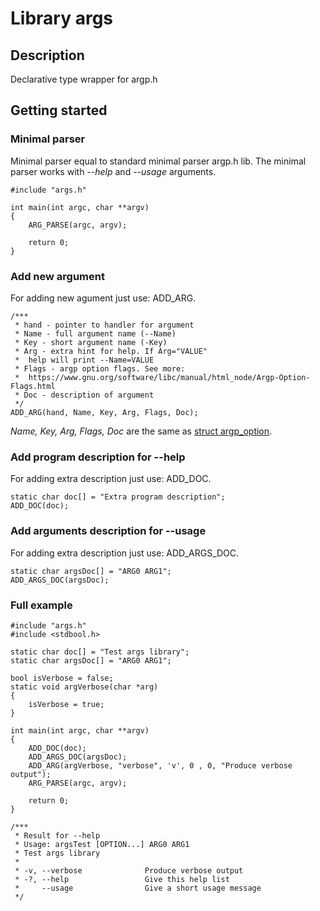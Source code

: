 # Library args
## Description
Declarative type wrapper for argp.h

## Getting started
### Minimal parser
Minimal parser equal to standard minimal parser argp.h lib. The minimal parser
works with _--help_ and _--usage_ arguments.
```
#include "args.h"

int main(int argc, char **argv)
{
    ARG_PARSE(argc, argv);

    return 0;
}
```

### Add new argument
For adding new agument just use: ADD_ARG.
```
/***
 * hand - pointer to handler for argument
 * Name - full argument name (--Name)
 * Key - short argument name (-Key)
 * Arg - extra hint for help. If Arg="VALUE"
 *  help will print --Name=VALUE
 * Flags - argp option flags. See more:
 *  https://www.gnu.org/software/libc/manual/html_node/Argp-Option-Flags.html
 * Doc - description of argument
 */
ADD_ARG(hand, Name, Key, Arg, Flags, Doc);
```

_Name, Key, Arg, Flags, Doc_ are the same as [struct argp\_option](https://www.gnu.org/software/libc/manual/html_node/Argp-Option-Vectors.html).

### Add program description for --help
For adding extra description just use: ADD_DOC.
```
static char doc[] = "Extra program description";
ADD_DOC(doc);
```

### Add arguments description for --usage
For adding extra description just use: ADD_ARGS_DOC.
```
static char argsDoc[] = "ARG0 ARG1";
ADD_ARGS_DOC(argsDoc);
```

### Full example
```
#include "args.h"
#include <stdbool.h>

static char doc[] = "Test args library";
static char argsDoc[] = "ARG0 ARG1";

bool isVerbose = false;
static void argVerbose(char *arg)
{
    isVerbose = true;
}

int main(int argc, char **argv)
{
    ADD_DOC(doc);
    ADD_ARGS_DOC(argsDoc);
    ADD_ARG(argVerbose, "verbose", 'v', 0 , 0, "Produce verbose output");
    ARG_PARSE(argc, argv);

    return 0;
}

/***
 * Result for --help
 * Usage: argsTest [OPTION...] ARG0 ARG1
 * Test args library
 *
 * -v, --verbose              Produce verbose output
 * -?, --help                 Give this help list
 *     --usage                Give a short usage message
 */
```


